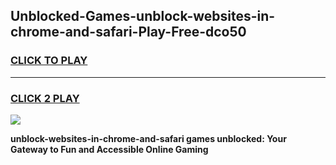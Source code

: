 
## Unblocked-Games-unblock-websites-in-chrome-and-safari-Play-Free-dco50
<h3>
<a href="https://premium76.site?title=unblock-websites-in-chrome-and-safari&ref=23A">CLICK TO PLAY</a></h3>
<hr>

<h3>
<a href="https://premium76.site?title=unblock-websites-in-chrome-and-safari&ref=23A">CLICK 2 PLAY</a>
  
</h3>

<a href="https://premium76.site?title=unblock-websites-in-chrome-and-safari&ref=23A"><img src="https://clearcache.store/games.png"></a>


**unblock-websites-in-chrome-and-safari games unblocked: Your Gateway to Fun and Accessible Online Gaming**
